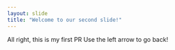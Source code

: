 ```yaml
---
layout: slide
title: "Welcome to our second slide!"
---
```

All right, this is my first PR
Use the left arrow to go back!
